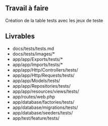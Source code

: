 ## Travail à faire

Création de la table tests avec les jeux de teste

## Livrables

- docs/tests/tests.md
- docs/tests/images/*
- app/app/Exports/tests/*
- app/app/Imports/tests/*
- app/app/Http/Controllers/tests/
- app/app/Http/Requests/tests/
- app/app/Models/tests/
- app/app/Repositories/tests/
- app/app/resources/views/tests/
- app/routes/web.php
- app/database/factories/tests/
- app/database/migrations/tests/
- app/database/seeders/tests/
- app/test/feature/tests/